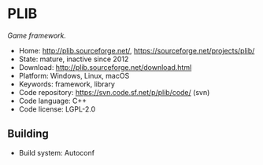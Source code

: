 # PLIB

_Game framework._

- Home: http://plib.sourceforge.net/, https://sourceforge.net/projects/plib/
- State: mature, inactive since 2012
- Download: http://plib.sourceforge.net/download.html
- Platform: Windows, Linux, macOS
- Keywords: framework, library
- Code repository: https://svn.code.sf.net/p/plib/code/ (svn)
- Code language: C++
- Code license: LGPL-2.0

## Building

- Build system: Autoconf
